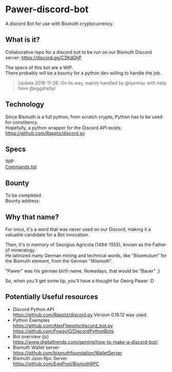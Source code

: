 # Pawer-discord-bot
A discord Bot for use with Bismuth cryptocurrency.

## What is it?

Collaborative repo for a discord bot to be run on our Bismuth Discord server: https://discord.gg/C3KdGhP

The specs of this bot are a WIP.  
There probably will be a bounty for a python dev willing to handle the job.

> Update 2018-11-26: On its way, mainly handled by @iyomisc with help from @eggdraSyl

## Technology

Since Bismuth is a full python, from scratch crypto, Python has to be used for constitency.  
Hopefully, a python wrapper for the Discord API exists: https://github.com/Rapptz/discord.py

## Specs

WIP  
[Commands list](commands.md)

## Bounty

To be completed.  
Bounty address: 

## Why that name?

For once, it's a word that was never used on our Discord, making it a valuable candidate for a Bot invocation.

Then, it's in memory of Georgius Agricola (1494-1555), known as the Father of mineralogy.  
He latinized many German mining and technical words, like "*Bisemutum*" for the Bismuth element, from the German "*Wismuth*".

"Pawer" was his german birth name. Nowadays, that would be "Bauer" ;)

So, when you'll get some tip, you'll have a thought for Georg Pawer :D

## Potentially Useful resources

- Discord Python API  
  https://github.com/Rapptz/discord.py
  Version 0.16.12 was used.
- Python Exemples  
  https://github.com/AlexFlipnote/discord_bot.py  
  https://github.com/FoggyIO/DiscordPythonBots  
- Bot overview (js)  
  https://www.digitaltrends.com/gaming/how-to-make-a-discord-bot/
- Bismuth Wallet server  
  https://github.com/bismuthfoundation/WalletServer
- Bismuth Json-Rpc Server  
  https://github.com/EggPool/BismuthRPC
